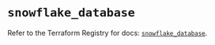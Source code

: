 # `snowflake_database`

Refer to the Terraform Registry for docs: [`snowflake_database`](https://registry.terraform.io/providers/snowflake-labs/snowflake/0.98.0/docs/resources/database).
